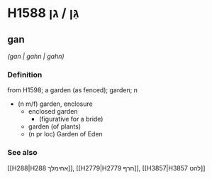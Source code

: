 # H1588 גַּן / גן

## gan

_(gan | ɡahn | ɡahn)_

### Definition

from H1598; a garden (as fenced); garden; n

- (n m/f) garden, enclosure
  - enclosed garden
    - (figurative for a bride)
  - garden (of plants)
  - (n pr loc) Garden of Eden

### See also

[[H288|H288 אחימלך]], [[H2779|H2779 חרף]], [[H3857|H3857 להט]]

